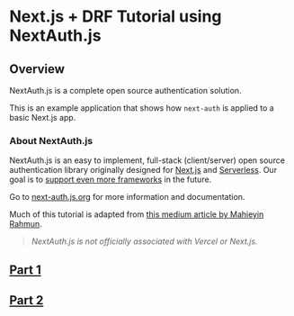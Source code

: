 # Next.js + DRF Tutorial using NextAuth.js

## Overview

NextAuth.js is a complete open source authentication solution.

This is an example application that shows how `next-auth` is applied to a basic Next.js app.

### About NextAuth.js

NextAuth.js is an easy to implement, full-stack (client/server) open source authentication library originally designed for [Next.js](https://nextjs.org) and [Serverless](https://vercel.com). Our goal is to [support even more frameworks](https://github.com/nextauthjs/next-auth/issues/2294) in the future.

Go to [next-auth.js.org](https://next-auth.js.org) for more information and documentation.

Much of this tutorial is adapted from [this medium article by Mahieyin Rahmun](https://mahieyin-rahmun.medium.com/how-to-configure-social-authentication-in-a-next-js-next-auth-django-rest-framework-application-cb4c82be137).

> _NextAuth.js is not officially associated with Vercel or Next.js._

## [Part 1](/docs/Part1.md)

## [Part 2](/docs/Part2.md)
